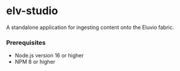# elv-studio

A standalone application for ingesting content onto the Eluvio fabric. 

### Prerequisites

- Node.js version 16 or higher
- NPM 8 or higher
